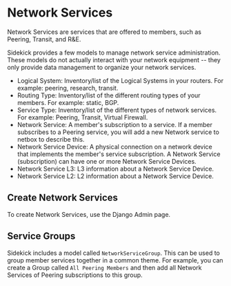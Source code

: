 # Network Services

Network Services are services that are offered to members, such as
Peering, Transit, and R&E.

Sidekick provides a few models to manage network service administration. These models do not actually interact with your network equipment -- they only provide data management to organize your network services.

* Logical System: Inventory/list of the Logical Systems in your routers. For example: peering, research, transit.
* Routing Type: Inventory/list of the different routing types of your members. For example: static, BGP.
* Service Type: Inventory/list of the different types of network services. For example: Peering, Transit, Virtual Firewall.
* Network Service: A member's subscription to a service. If a member subscribes to a Peering service, you will add a new Network service to netbox to describe this.
* Network Service Device: A physical connection on a network device that implements the member's service subscription. A Network Service (subscription) can have one or more Network Service Devices.
* Network Service L3: L3 information about a Network Service Device.
* Network Service L2: L2 information about a Network Service Device.

## Create Network Services

To create Network Services, use the Django Admin page.

## Service Groups

Sidekick includes a model called `NetworkServiceGroup`. This can be used to group member services
together in a common theme. For example, you can create a Group called `All Peering Members` and
then add all Network Services of Peering subscriptions to this group.
